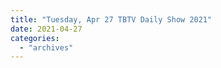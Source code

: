 ```yaml
---
title: "Tuesday, Apr 27 TBTV Daily Show 2021"
date: 2021-04-27
categories: 
  - "archives"
---
```



